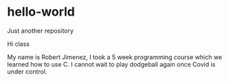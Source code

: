 # hello-world
Just another repository

Hi class

My name is Robert Jimenez, I took a 5 week programming course which we learned how to use C.
I cannot wait to play dodgeball again once Covid is under control.

